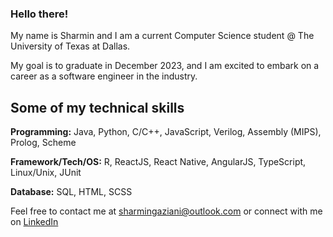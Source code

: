 ### Hello there! 

My name is Sharmin and I am a current Computer Science student @ The University of Texas at Dallas.

My goal is to graduate in December 2023, and I am excited to embark on a career as a software engineer in the industry.

## Some of my technical skills

**Programming:** Java, Python, C/C++, JavaScript, Verilog, Assembly (MIPS), Prolog, Scheme

**Framework/Tech/OS:** R, ReactJS, React Native, AngularJS, TypeScript, Linux/Unix, JUnit

**Database:** SQL, HTML, SCSS

Feel free to contact me at sharmingaziani@outlook.com or connect with me on [LinkedIn](https://www.linkedin.com/in/sharmin-gaziani-3038b9204/)
